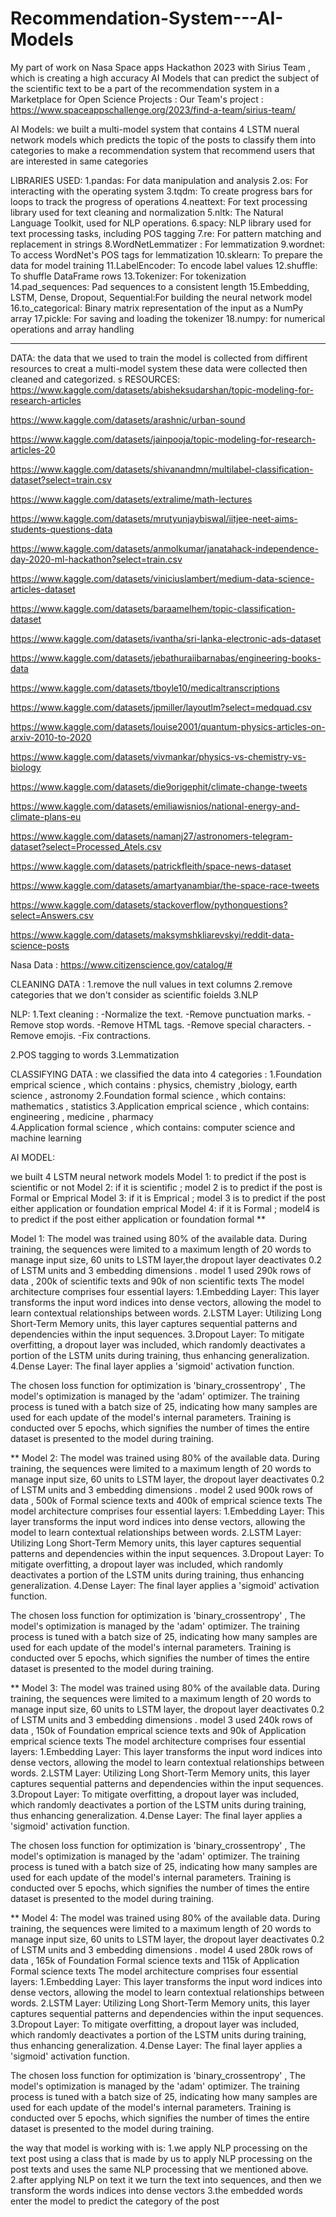 # Recommendation-System---AI-Models
My part of work on Nasa Space apps Hackathon 2023 with Sirius Team , which is creating a high accuracy AI Models that can predict the subject of the scientific text to be a part of the recommendation system in a Marketplace for Open Science Projects : 
Our Team's project :  https://www.spaceappschallenge.org/2023/find-a-team/sirius-team/

AI Models:
we built a multi-model system that contains 4 LSTM nueral network models
which predicts the topic of the posts to classify them into categories to make a recommendation system
that recommend users that are interested in same categories 



LIBRARIES USED:
1.pandas: For data manipulation and analysis
2.os: For interacting with the operating system
3.tqdm: To create progress bars for loops to track the progress of operations
4.neattext: For text processing library used for text cleaning and normalization
5.nltk: The Natural Language Toolkit, used for NLP operations.
6.spacy: NLP library used for text processing tasks, including POS tagging 
7.re: For pattern matching and replacement in strings
8.WordNetLemmatizer : For lemmatization
9.wordnet: To access WordNet's POS tags for lemmatization
10.sklearn: To prepare the data for model training
11.LabelEncoder: To encode label values
12.shuffle: To shuffle DataFrame rows
13.Tokenizer: For tokenization
14.pad_sequences: Pad sequences to a consistent length
15.Embedding, LSTM, Dense, Dropout, Sequential:For building the neural network model
16.to_categorical: Binary matrix representation of the input as a NumPy array
17.pickle: For saving and loading the tokenizer
18.numpy: for numerical operations and array handling


*****
DATA:
the data that we used to train the model is collected from diffirent resources to creat a multi-model system
these data were collected then cleaned and categorized.
s
RESOURCES:
https://www.kaggle.com/datasets/abisheksudarshan/topic-modeling-for-research-articles

https://www.kaggle.com/datasets/arashnic/urban-sound

https://www.kaggle.com/datasets/jainpooja/topic-modeling-for-research-articles-20

https://www.kaggle.com/datasets/shivanandmn/multilabel-classification-dataset?select=train.csv

https://www.kaggle.com/datasets/extralime/math-lectures

https://www.kaggle.com/datasets/mrutyunjaybiswal/iitjee-neet-aims-students-questions-data

https://www.kaggle.com/datasets/anmolkumar/janatahack-independence-day-2020-ml-hackathon?select=train.csv

https://www.kaggle.com/datasets/viniciuslambert/medium-data-science-articles-dataset

https://www.kaggle.com/datasets/baraamelhem/topic-classification-dataset

https://www.kaggle.com/datasets/ivantha/sri-lanka-electronic-ads-dataset

https://www.kaggle.com/datasets/jebathuraiibarnabas/engineering-books-data

https://www.kaggle.com/datasets/tboyle10/medicaltranscriptions

https://www.kaggle.com/datasets/jpmiller/layoutlm?select=medquad.csv

https://www.kaggle.com/datasets/louise2001/quantum-physics-articles-on-arxiv-2010-to-2020

https://www.kaggle.com/datasets/vivmankar/physics-vs-chemistry-vs-biology

https://www.kaggle.com/datasets/die9origephit/climate-change-tweets

https://www.kaggle.com/datasets/emiliawisnios/national-energy-and-climate-plans-eu

https://www.kaggle.com/datasets/namanj27/astronomers-telegram-dataset?select=Processed_Atels.csv

https://www.kaggle.com/datasets/patrickfleith/space-news-dataset

https://www.kaggle.com/datasets/amartyanambiar/the-space-race-tweets

https://www.kaggle.com/datasets/stackoverflow/pythonquestions?select=Answers.csv

https://www.kaggle.com/datasets/maksymshkliarevskyi/reddit-data-science-posts

Nasa Data : https://www.citizenscience.gov/catalog/#

CLEANING DATA :
1.remove the null values in text columns 
2.remove categories that we don't consider as scientific foields
3.NLP

NLP:
1.Text cleaning :
	-Normalize the text.
	-Remove punctuation marks.
	-Remove stop words.
	-Remove HTML tags.
	-Remove special characters.
	-Remove emojis.
	-Fix contractions.

2.POS tagging to words 
3.Lemmatization


CLASSIFYING DATA :
we classified the data into 4 categories : 
1.Foundation emprical science , which contains : physics, chemistry ,biology, earth science , astronomy
2.Foundation formal science , which contains: mathematics , statistics
3.Application emprical science , which contains: engineering , medicine , pharmacy   
4.Application formal science , which contains: computer science and machine learning




AI MODEL:

we built 4 LSTM neural network models 
Model 1: to predict if the post is scientific or not 
Model 2: if it is scientific ; model 2 is to predict if the post is Formal or Emprical
Model 3: if it is Emprical ; model 3 is to predict if the post either application or foundation emprical 
Model 4: if it is Formal ; model4 is to predict if the post either application or foundation formal
**

Model 1: The model was trained using 80% of the available data. During training, the sequences were limited to a maximum length of 20 words to manage input size, 60 units to LSTM layer,the dropout layer deactivates 0.2 of LSTM units and 3 embedding dimensions .
model 1 used 290k rows of data , 200k of scientific texts and 90k of non scientific texts
The model architecture comprises four essential layers:
1.Embedding Layer: This layer transforms the input word indices into dense vectors, allowing the model to learn contextual relationships between words.
2.LSTM Layer: Utilizing Long Short-Term Memory units, this layer captures sequential patterns and dependencies within the input sequences.
3.Dropout Layer: To mitigate overfitting, a dropout layer was included, which randomly deactivates a portion of the LSTM units during training, thus enhancing generalization.
4.Dense Layer: The final layer applies a 'sigmoid' activation function.

The chosen loss function for optimization is 'binary_crossentropy' , The model's optimization is managed by the 'adam' optimizer.
The training process is tuned with a batch size of 25, indicating how many samples are used for each update of the model's internal parameters.
Training is conducted over 5 epochs, which signifies the number of times the entire dataset is presented to the model during training.

**
Model 2: The model was trained using 80% of the available data. During training, the sequences were limited to a maximum length of 20 words to manage input size, 60 units to LSTM layer, the dropout layer deactivates 0.2 of LSTM units and 3 embedding dimensions .
model 2 used 900k rows of data , 500k of Formal science texts and 400k of emprical science texts
The model architecture comprises four essential layers:
1.Embedding Layer: This layer transforms the input word indices into dense vectors, allowing the model to learn contextual relationships between words.
2.LSTM Layer: Utilizing Long Short-Term Memory units, this layer captures sequential patterns and dependencies within the input sequences.
3.Dropout Layer: To mitigate overfitting, a dropout layer was included, which randomly deactivates a portion of the LSTM units during training, thus enhancing generalization.
4.Dense Layer: The final layer applies a 'sigmoid' activation function.

The chosen loss function for optimization is 'binary_crossentropy' , The model's optimization is managed by the 'adam' optimizer.
The training process is tuned with a batch size of 25, indicating how many samples are used for each update of the model's internal parameters.
Training is conducted over 5 epochs, which signifies the number of times the entire dataset is presented to the model during training.

**
Model 3: The model was trained using 80% of the available data. During training, the sequences were limited to a maximum length of 20 words to manage input size, 60 units to LSTM layer, the dropout layer deactivates 0.2 of LSTM units and 3 embedding dimensions .
model 3 used 240k rows of data , 150k of Foundation emprical science texts and 90k of Application emprical science texts
The model architecture comprises four essential layers:
1.Embedding Layer: This layer transforms the input word indices into dense vectors, allowing the model to learn contextual relationships between words.
2.LSTM Layer: Utilizing Long Short-Term Memory units, this layer captures sequential patterns and dependencies within the input sequences.
3.Dropout Layer: To mitigate overfitting, a dropout layer was included, which randomly deactivates a portion of the LSTM units during training, thus enhancing generalization.
4.Dense Layer: The final layer applies a 'sigmoid' activation function.

The chosen loss function for optimization is 'binary_crossentropy' , The model's optimization is managed by the 'adam' optimizer.
The training process is tuned with a batch size of 25, indicating how many samples are used for each update of the model's internal parameters.
Training is conducted over 5 epochs, which signifies the number of times the entire dataset is presented to the model during training.

**
Model 4: The model was trained using 80% of the available data. During training, the sequences were limited to a maximum length of 20 words to manage input size, 60 units to LSTM layer, the dropout layer deactivates 0.2 of LSTM units and 3 embedding dimensions .
model 4 used 280k rows of data , 165k of Foundation Formal science texts and 115k of Application Formal science texts
The model architecture comprises four essential layers:
1.Embedding Layer: This layer transforms the input word indices into dense vectors, allowing the model to learn contextual relationships between words.
2.LSTM Layer: Utilizing Long Short-Term Memory units, this layer captures sequential patterns and dependencies within the input sequences.
3.Dropout Layer: To mitigate overfitting, a dropout layer was included, which randomly deactivates a portion of the LSTM units during training, thus enhancing generalization.
4.Dense Layer: The final layer applies a 'sigmoid' activation function.

The chosen loss function for optimization is 'binary_crossentropy' , The model's optimization is managed by the 'adam' optimizer.
The training process is tuned with a batch size of 25, indicating how many samples are used for each update of the model's internal parameters.
Training is conducted over 5 epochs, which signifies the number of times the entire dataset is presented to the model during training.


the way that model is working with is:
1.we apply NLP processing on the text post using a class that is made by us to apply NLP processing on the post texts and uses the same NLP processing that we mentioned above.
2.after applying NLP on text it we turn the text into sequences, and then we transform the words indices into dense vectors
3.the embedded words enter the model to predict the category of the post  



